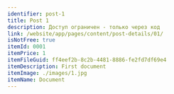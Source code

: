 ```yaml
---
identifier: post-1
title: Post 1
description: Доступ ограничен - только через код
link: /website/app/pages/content/post-details/01/
isNotFree: true
itemId: 0001
itemPrice: 1
itemFileGuid: ff4eef2b-8c2b-4481-8886-fe2fd7df69e4
itemDescription: First document
itemImage: ./images/1.jpg
itemName: Document
---
```

